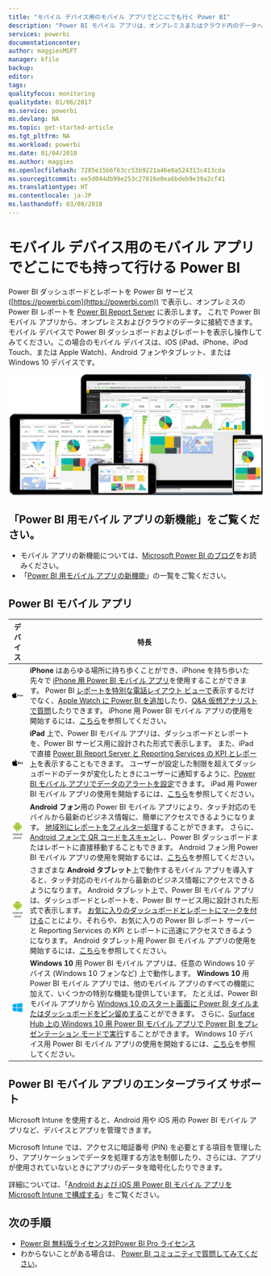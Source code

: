 ```yaml
---
title: "モバイル デバイス用のモバイル アプリでどこにでも行く Power BI"
description: "Power BI モバイル アプリは、オンプレミスまたはクラウド内のデータへの接続を維持します。 モバイル デバイス上に Power BI ダッシュボードとレポートを表示します。"
services: powerbi
documentationcenter: 
author: maggiesMSFT
manager: kfile
backup: 
editor: 
tags: 
qualityfocus: monitoring
qualitydate: 01/06/2017
ms.service: powerbi
ms.devlang: NA
ms.topic: get-started-article
ms.tgt_pltfrm: NA
ms.workload: powerbi
ms.date: 01/04/2018
ms.author: maggies
ms.openlocfilehash: 7285e15b6f63cc53b9221a46e0a524313c413cda
ms.sourcegitcommit: ee5d044db99e253c27816e0ea6bdeb9e39a2cf41
ms.translationtype: HT
ms.contentlocale: ja-JP
ms.lasthandoff: 03/08/2018
---
```

# <a name="take-power-bi-anywhere-in-mobile-apps-for-your-mobile-device"></a>モバイル デバイス用のモバイル アプリでどこにでも持って行ける Power BI
Power BI ダッシュボードとレポートを Power BI サービス ([https://powerbi.com](https://powerbi.com)) で表示し、オンプレミスの Power BI レポートを [Power BI Report Server](report-server/get-started.md) に表示します。 これで Power BI モバイル アプリから、オンプレミスおよびクラウドのデータに接続できます。 モバイル デバイスで Power BI ダッシュボードおよびレポートを表示し操作してみてください。この場合のモバイル デバイスは、iOS (iPad、iPhone、iPod Touch、または Apple Watch)、Android フォンやタブレット、または Windows 10 デバイスです。

![モバイル デバイス上の Power BI](media/mobile-apps-for-mobile-devices/power-bi-mobile-apps-all-up.png)

## <a name="see-whats-new-in-the-power-bi-mobile-apps"></a>「Power BI 用モバイル アプリの新機能」をご覧ください。
* モバイル アプリの新機能については、[Microsoft Power BI のブログ](https://powerbi.microsoft.com/blog/tag/mobile/)をお読みください。
* 「[Power BI 用モバイル アプリの新機能](mobile-whats-new-in-the-mobile-apps.md)」の一覧をご覧ください。

## <a name="the-power-bi-mobile-apps"></a>Power BI モバイル アプリ
| **デバイス** | **特長** |
| --- | --- |
| [![iPhone](media/mobile-apps-for-mobile-devices/iphone-logo-50-px.png)](mobile-iphone-app-get-started.md) |**iPhone** はあらゆる場所に持ち歩くことができ、iPhone を持ち歩いた先々で [iPhone 用 Power BI モバイル アプリ](mobile-iphone-app-get-started.md)を使用することができます。 Power BI [レポートを特別な電話レイアウト ビューで](mobile-apps-view-phone-report.md)表示するだけでなく、[Apple Watch に Power BI を追加](mobile-apple-watch.md)したり、[Q&A 仮想アナリストで質問](mobile-apps-ios-qna.md)したりできます。 iPhone 用 Power BI モバイル アプリの使用を開始するには、[こちら](mobile-iphone-app-get-started.md)を参照してください。 |
| [![iPad](media/mobile-apps-for-mobile-devices/ipad-logo-50-px.png)](mobile-ipad-app-get-started.md) |**iPad** 上で、Power BI モバイル アプリは、ダッシュボードとレポートを、Power BI サービス用に設計された形式で表示します。 また、iPad で直接 [Power BI Report Server と Reporting Services の KPI とレポート](mobile-app-ssrs-kpis-mobile-on-premises-reports.md)を表示することもできます。 ユーザーが設定した制限を超えてダッシュボードのデータが変化したときにユーザーに通知するように、[Power BI モバイル アプリでデータのアラートを設定](mobile-set-data-alerts-in-the-mobile-apps.md)できます。 iPad 用 Power BI モバイル アプリの使用を開始するには、[こちら](mobile-ipad-app-get-started.md)を参照してください。 |
| [![Android フォン](media/mobile-apps-for-mobile-devices/android-phone-logo-50-px.png)](mobile-android-app-get-started.md) |**Android フォン**用の Power BI モバイル アプリにより、タッチ対応のモバイルから最新のビジネス情報に、簡単にアクセスできるようになります。 [地域別にレポートをフィルター処理](mobile-apps-geographic-filtering.md)することができます。 さらに、[Android フォンで QR コードをスキャン](mobile-apps-qr-code.md)し、Power BI ダッシュボードまたはレポートに直接移動することもできます。 Android フォン用 Power BI モバイル アプリの使用を開始するには、[こちら](mobile-android-app-get-started.md)を参照してください。 |
| [![Android タブレット](media/mobile-apps-for-mobile-devices/android-tablet-logo-50-px.png)](mobile-android-tablet-app-get-started.md) |さまざまな **Android タブレット**上で動作するモバイル アプリを導入すると、タッチ対応のモバイルから最新のビジネス情報にアクセスできるようになります。 Android タブレット上で、Power BI モバイル アプリは、ダッシュボードとレポートを、Power BI サービス用に設計された形式で表示します。 [お気に入りのダッシュボードとレポートにマークを付ける](mobile-apps-favorites.md)ことにより、それらや、お気に入りの Power BI レポート サーバーと Reporting Services の KPI とレポートに迅速にアクセスできるようになります。 Android タブレット用 Power BI モバイル アプリの使用を開始するには、[こちら](mobile-android-tablet-app-get-started.md)を参照してください。 |
| [![Windows デバイス](media/mobile-apps-for-mobile-devices/win-10-logo-50-px.png)](desktop-getting-started.md) |**Windows 10** 用 Power BI モバイル アプリは、任意の Windows 10 デバイス (Windows 10 フォンなど) 上で動作します。 **Windows 10** 用 Power BI モバイル アプリでは、他のモバイル アプリのすべての機能に加えて、いくつかの特別な機能も提供しています。 たとえば、Power BI モバイル アプリから [Windows 10 のスタート画面に Power BI タイルまたはダッシュボードをピン留めする](mobile-pin-dashboard-start-screen-windows-10-phone-app.md)ことができます。 さらに、[Surface Hub 上の Windows 10 用 Power BI モバイル アプリで Power BI をプレゼンテーション モードで実行](mobile-windows-10-app-presentation-mode.md)することができます。 Windows 10 デバイス用 Power BI モバイル アプリの使用を開始するには、[こちら](mobile-windows-10-phone-app-get-started.md)を参照してください。 |

## <a name="enterprise-support-for-the-power-bi-mobile-apps"></a>Power BI モバイル アプリのエンタープライズ サポート
Microsoft Intune を使用すると、Android 用や iOS 用の Power BI モバイル アプリなど、デバイスとアプリを管理できます。

Microsoft Intune では、アクセスに暗証番号 (PIN) を必要とする項目を管理したり、アプリケーションでデータを処理する方法を制御したり、さらには、アプリが使用されていないときにアプリのデータを暗号化したりできます。

詳細については、「[Android および iOS 用 Power BI モバイル アプリを Microsoft Intune で構成する](service-admin-mobile-intune.md)」をご覧ください。 

## <a name="next-steps"></a>次の手順
* [Power BI 無料版ライセンス対Power BI Pro ライセンス](service-free-vs-pro.md)
* わからないことがある場合は、 [Power BI コミュニティで質問してみてください](http://community.powerbi.com/)。


